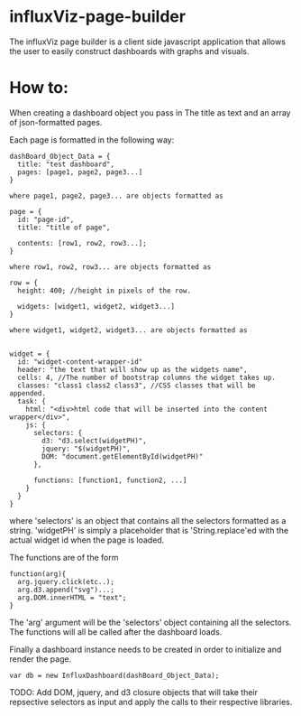 influxViz-page-builder
======================

The influxViz page builder is a client side javascript application that allows the user to easily construct dashboards with graphs and visuals.

How to:
=======

When creating a dashboard object you pass in The title as text and an array of json-formatted pages.

Each page is formatted in the following way:
```
dashBoard_Object_Data = {
  title: "test dashboard",
  pages: [page1, page2, page3...]
}

where page1, page2, page3... are objects formatted as

page = {
  id: "page-id",
  title: "title of page",
  
  contents: [row1, row2, row3...];
}

where row1, row2, row3... are objects formatted as

row = {
  height: 400; //height in pixels of the row.
  
  widgets: [widget1, widget2, widget3...]
}

where widget1, widget2, widget3... are objects formatted as


widget = {
  id: "widget-content-wrapper-id"
  header: "the text that will show up as the widgets name",
  cells: 4, //The number of bootstrap columns the widget takes up.
  classes: "class1 class2 class3", //CSS classes that will be appended.
  task: {
    html: "<div>html code that will be inserted into the content wrapper</div>",
    js: {
      selectors: {
        d3: "d3.select(widgetPH)",
        jquery: "$(widgetPH)",
        DOM: "document.getElementById(widgetPH)"
      },

      functions: [function1, function2, ...]
    }
  }
}

```

where 'selectors' is an object that contains all the selectors 
formatted as a string. 'widgetPH' is simply a placeholder that is 
'String.replace'ed with the actual widget id when the page is loaded.

The functions are of the form

```
function(arg){
  arg.jquery.click(etc..);
  arg.d3.append("svg")...;
  arg.DOM.innerHTML = "text";
}
```
The 'arg' argument will be the 'selectors' object containing all the selectors.
The functions will all be called after the dashboard loads.

Finally a dashboard instance needs to be created in order to initialize and render the page.
```
var db = new InfluxDashboard(dashBoard_Object_Data);
```

TODO: 
Add DOM, jquery, and d3 closure objects that will take their repsective selectors as input and apply the calls to their respective libraries.